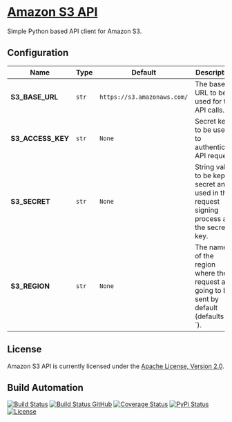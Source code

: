 # [Amazon S3 API](http://s3-api.hive.pt)

Simple Python based API client for Amazon S3.

## Configuration

| Name              | Type  | Default                     | Description                                                                               |
| ----------------- | ----- | --------------------------- | ----------------------------------------------------------------------------------------- |
| **S3_BASE_URL**   | `str` | `https://s3.amazonaws.com/` | The base URL to be used for the API calls.                                                |
| **S3_ACCESS_KEY** | `str` | `None`                      | Secret key to be used to authenticate API request.                                        |
| **S3_SECRET**     | `str` | `None`                      | String value to be kept secret and used in the request signing process as the secret key. |
| **S3_REGION**     | `str` | `None`                      | The name of the region where the request are going to be sent by default (defaults to `). |

## License

Amazon S3 API is currently licensed under the [Apache License, Version 2.0](http://www.apache.org/licenses/).

## Build Automation

[![Build Status](https://app.travis-ci.com/hivesolutions/s3-api.svg?branch=master)](https://travis-ci.com/github/hivesolutions/s3-api)
[![Build Status GitHub](https://github.com/hivesolutions/s3-api/workflows/Main%20Workflow/badge.svg)](https://github.com/hivesolutions/s3-api/actions)
[![Coverage Status](https://coveralls.io/repos/hivesolutions/s3-api/badge.svg?branch=master)](https://coveralls.io/r/hivesolutions/s3-api?branch=master)
[![PyPi Status](https://img.shields.io/pypi/v/s3-api.svg)](https://pypi.python.org/pypi/s3-api)
[![License](https://img.shields.io/badge/license-Apache%202.0-blue.svg)](https://www.apache.org/licenses/)

